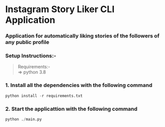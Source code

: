 # Instagram Story Liker CLI Application

### Application for automatically liking stories of the followers of any public profile

### Setup Instructions:- 

> Requirements:- <br/>
> => python 3.8

### 1. Install all the dependencies with the following command

```python
python install -r requirements.txt
```

### 2. Start the applicattion with the following command

```python
python ./main.py
```